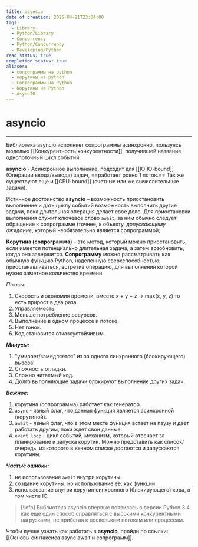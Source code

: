 ```yaml
---
title: asyncio
date of creation: 2025-04-21T23:04:00
tags:
  - Library
  - Python/Library
  - Concurrency
  - Python/Concurrency
  - Developing/Python
read status: true
completion status: true
aliases:
  - сопрограммы на python
  - корутины на python
  - Сопрограммы на Python
  - Корутины на Python
  - AsyncIO
---
```

# asyncio
---
Библиотека asyncio исполняет сопрограммы асинхронно, пользуясь моделью [[Конкурентность|конкурентности]], получившей название однопоточный цикл событий.

**asyncio** - Асинхронное выполнение, подходит для [[IO|IO-bound]] (Операции ввода/вывода) задач, ==работает ровно 1 поток.== Так же существуют ещё и [[CPU-bound]] (счетные или же вычислительные задачи).

Истинное достоинство **asyncio** – возможность приостановить выполнение и дать циклу событий возможность выполнить другие задачи, пока длительная операция делает свое дело. Для приостановки выполнения служит ключевое слово `await`, за ним обычно следует обращение к сопрограмме (точнее, к объекту, *допускающему ожидание*, который необязательно является сопрограммой;

**Корутина (сопрограмма)** - это метод, который можно приостановить, если имеется потенциально длительная задача, а затем возобновить, когда она завершится. **Сопрограмму** можно рассматривать как обычную функцию Python, наделенную сверхспособностью: приостанавливаться, встретив операцию, для выполнения которой нужно заметное количество времени.

*Плюсы:*
1. Скорость и экономия времени, вместо x + y + z -> max(x, y, z) то есть прирост в два раза.
2. Управляемость.
3. Меньше потребление ресурсов.
4. Выполнение в одном процессе и потоке.
5. Нет гонок.
6. Код становится отказоустойчивым.

***Минусы:***
1. "умирает/замедляется" из за одного синхронного (блокирующего) вызова!
2. Сложность отладки.
3. Сложно читаемый код.
4. Долго выполняющие задачи блокируют выполнение других задач.

***Важное:***
1. корутина (сопрограмма) работает как генератор.
2. `async` - явный флаг, что данная функция является асинхронной (корутиной).
3. `await` - явный флаг, что в этом месте функция встает на паузу и дает работать другим, пока ждет свои данные.
4. `event loop` - цикл событий, механизм, который отвечает за планирование и запуска корутин. Можно представить как список/очередь, из которого в вечном списке достаются и запускаются корутины.


***Частые ошибки:***
1. не использование `await` внутри корутины.
2. создание корутины, но использование её, как функции.
3. использование внутри корутин синхронного (блокирующего) кода, в том числе IO.

>[!info]
>Библиотека asyncio впервые появилась в версии Python 3.4 как еще один способ справляться с высокими конкурентными нагрузками, не прибегая к нескольким потокам или процессам.

Чтобы лучше узнать как работать в **asyncio**, пройди по ссылки: [[Основы синтаксиса async await и сопрограмм]].
